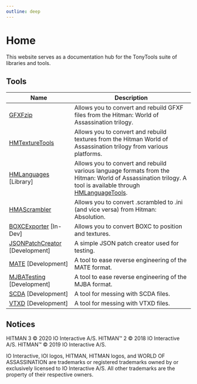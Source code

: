 ```yaml
---
outline: deep
---
```


# Home

This website serves as a documentation hub for the TonyTools suite of libraries and tools.

## Tools

| Name                           	                        | Description                                                                                                                                         	|
|-----------------------------------------------------------|-------------------------------------------------------------------------------------------------------------------------------------------------------|
| [GFXFzip](/tools/gfxfzip)                                 | Allows you to convert and rebuild GFXF files from the Hitman: World of Assassination trilogy.                                              	        |
| [HMTextureTools](/tools/hmtexturetools)                   | Allows you to convert and rebuild textures from the Hitman World of Assassination trilogy from various platforms.                             	    |
| [HMLanguages](/libraries/hmlanguages) [Library]           | Allows you to convert and rebuild various language formats from the Hitman: World of Assassination trilogy. A tool is available through [HMLanguageTools](/tools/hmlanguagetools).|
| [HMAScrambler](/tools/hmascrambler)  	                    | Allows you to convert .scrambled to .ini (and vice versa) from Hitman: Absolution.                                                                   	|
| [BOXCExporter](/tools/boxcexporter) [In-Dev]              | Allows you to convert BOXC to position and textures.                                                                                                	|
| [JSONPatchCreator](/tools/jsonpatchcreator) [Development] | A simple JSON patch creator used for testing.                                                                                                       	|
| [MATE](/tools/mate) [Development]                         | A tool to ease reverse engineering of the MATE format.
| [MJBATesting](/tools/mjbatesting) [Development]           | A tool to ease reverse engineering of the MJBA format.                                                                                              	|
| [SCDA](/tools/scda) [Development]    	                    | A tool for messing with SCDA files.                                                                                                                 	|
| [VTXD](/tools/vtxd) [Development]    	                    | A tool for messing with VTXD files.                                                                                                                 	|

## Notices

HITMAN 3 © 2020 IO Interactive A/S. HITMAN™ 2 © 2018 IO Interactive A/S. HITMAN™ © 2019 IO Interactive A/S.

IO Interactive, IOI logos, HITMAN, HITMAN logos, and WORLD OF ASSASSINATION are trademarks or registered trademarks owned by or exclusively licensed to IO Interactive A/S. All other trademarks are the property of their respective owners.
